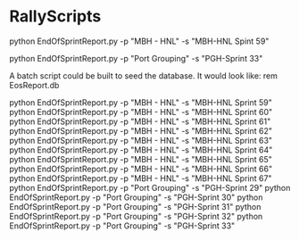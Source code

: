 # RallyScripts

python EndOfSprintReport.py -p "MBH - HNL" -s "MBH-HNL Spint 59"

python EndOfSprintReport.py -p "Port Grouping" -s "PGH-Sprint 33"

A batch script could be built to seed the database.  It would look like:
rem EosReport.db

python EndOfSprintReport.py -p "MBH - HNL" -s "MBH-HNL Sprint 59"
python EndOfSprintReport.py -p "MBH - HNL" -s "MBH-HNL Sprint 60"
python EndOfSprintReport.py -p "MBH - HNL" -s "MBH-HNL Sprint 61"
python EndOfSprintReport.py -p "MBH - HNL" -s "MBH-HNL Sprint 62"
python EndOfSprintReport.py -p "MBH - HNL" -s "MBH-HNL Sprint 63"
python EndOfSprintReport.py -p "MBH - HNL" -s "MBH-HNL Sprint 64"
python EndOfSprintReport.py -p "MBH - HNL" -s "MBH-HNL Sprint 65"
python EndOfSprintReport.py -p "MBH - HNL" -s "MBH-HNL Sprint 66"
python EndOfSprintReport.py -p "MBH - HNL" -s "MBH-HNL Sprint 67"
python EndOfSprintReport.py -p "Port Grouping" -s "PGH-Sprint 29"
python EndOfSprintReport.py -p "Port Grouping" -s "PGH-Sprint 30"
python EndOfSprintReport.py -p "Port Grouping" -s "PGH-Sprint 31"
python EndOfSprintReport.py -p "Port Grouping" -s "PGH-Sprint 32"
python EndOfSprintReport.py -p "Port Grouping" -s "PGH-Sprint 33"

